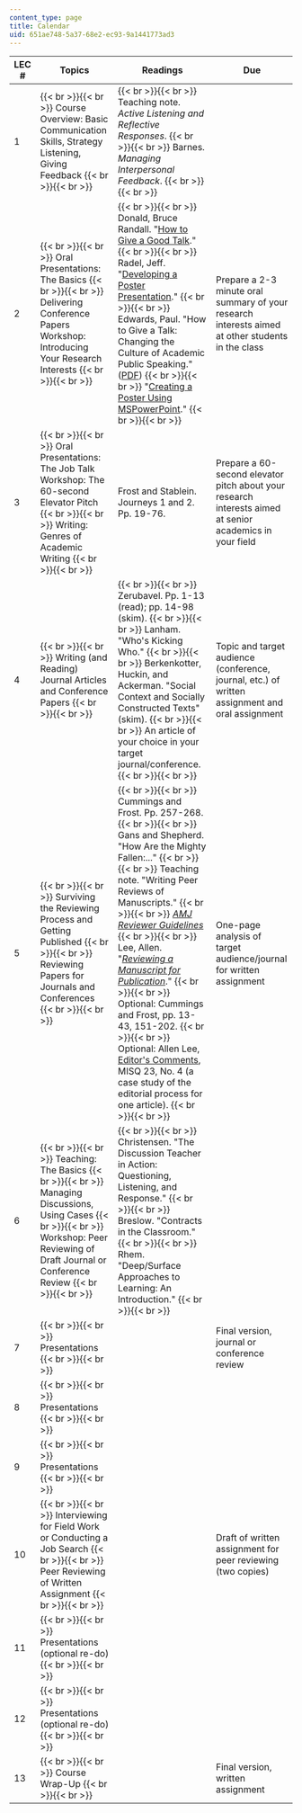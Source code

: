 ```yaml
---
content_type: page
title: Calendar
uid: 651ae748-5a37-68e2-ec93-9a1441773ad3
---
```


| LEC # | Topics | Readings | Due |
| --- | --- | --- | --- |
| 1 |  {{< br >}}{{< br >}} Course Overview: Basic Communication Skills, Strategy Listening, Giving Feedback {{< br >}}{{< br >}}  |  {{< br >}}{{< br >}} Teaching note. _Active Listening and Reflective Responses_. {{< br >}}{{< br >}} Barnes. _Managing Interpersonal Feedback_. {{< br >}}{{< br >}}  | &nbsp; |
| 2 |  {{< br >}}{{< br >}} Oral Presentations: The Basics {{< br >}}{{< br >}} Delivering Conference Papers Workshop: Introducing Your Research Interests {{< br >}}{{< br >}}  |  {{< br >}}{{< br >}} Donald, Bruce Randall. "[How to Give a Good Talk](http://www.cs.duke.edu/brd/Teaching/Previous/Animation/giving-a-talk.html)." {{< br >}}{{< br >}} Radel, Jeff. "[Developing a Poster Presentation](http://www.kumc.edu/SAH/OTEd/jradel/Poster_Presentations/PstrStart.html)." {{< br >}}{{< br >}} Edwards, Paul. "How to Give a Talk: Changing the Culture of Academic Public Speaking." ([PDF](http://pne.people.si.umich.edu/PDF/howtotalk.pdf)) {{< br >}}{{< br >}} "[Creating a Poster Using MSPowerPoint](http://faculty.washington.edu/robinet/poster.html)." {{< br >}}{{< br >}}  | Prepare a 2-3 minute oral summary of your research interests aimed at other students in the class |
| 3 |  {{< br >}}{{< br >}} Oral Presentations: The Job Talk Workshop: The 60-second Elevator Pitch {{< br >}}{{< br >}} Writing: Genres of Academic Writing {{< br >}}{{< br >}}  | Frost and Stablein. Journeys 1 and 2. Pp. 19-76. | Prepare a 60-second elevator pitch about your research interests aimed at senior academics in your field |
| 4 |  {{< br >}}{{< br >}} Writing (and Reading) Journal Articles and Conference Papers {{< br >}}{{< br >}}  |  {{< br >}}{{< br >}} Zerubavel. Pp. 1-13 (read); pp. 14-98 (skim). {{< br >}}{{< br >}} Lanham. "Who's Kicking Who." {{< br >}}{{< br >}} Berkenkotter, Huckin, and Ackerman. "Social Context and Socially Constructed Texts" (skim). {{< br >}}{{< br >}} An article of your choice in your target journal/conference. {{< br >}}{{< br >}}  | Topic and target audience (conference, journal, etc.) of written assignment and oral assignment |
| 5 |  {{< br >}}{{< br >}} Surviving the Reviewing Process and Getting Published {{< br >}}{{< br >}} Reviewing Papers for Journals and Conferences {{< br >}}{{< br >}}  |  {{< br >}}{{< br >}} Cummings and Frost. Pp. 257-268. {{< br >}}{{< br >}} Gans and Shepherd. "How Are the Mighty Fallen:..." {{< br >}}{{< br >}} Teaching note. "Writing Peer Reviews of Manuscripts." {{< br >}}{{< br >}} _[AMJ Reviewer Guidelines](http://aom.org/amj/)_ {{< br >}}{{< br >}} Lee, Allen. "[_Reviewing a Manuscript for Publication_](http://www.people.vcu.edu/~aslee/referee.htm)." {{< br >}}{{< br >}} Optional: Cummings and Frost, pp. 13-43, 151-202. {{< br >}}{{< br >}} Optional: Allen Lee, [Editor's Comments](http://misq.org/misq/downloads/download/editorial/45/), MISQ 23, No. 4 (a case study of the editorial process for one article). {{< br >}}{{< br >}}  | One-page analysis of target audience/journal for written assignment |
| 6 |  {{< br >}}{{< br >}} Teaching: The Basics {{< br >}}{{< br >}} Managing Discussions, Using Cases {{< br >}}{{< br >}} Workshop: Peer Reviewing of Draft Journal or Conference Review {{< br >}}{{< br >}}  |  {{< br >}}{{< br >}} Christensen. "The Discussion Teacher in Action: Questioning, Listening, and Response." {{< br >}}{{< br >}} Breslow. "Contracts in the Classroom." {{< br >}}{{< br >}} Rhem. "Deep/Surface Approaches to Learning: An Introduction." {{< br >}}{{< br >}}  | &nbsp; |
| 7 |  {{< br >}}{{< br >}} Presentations {{< br >}}{{< br >}}  | &nbsp; | Final version, journal or conference review |
| 8 |  {{< br >}}{{< br >}} Presentations {{< br >}}{{< br >}}  | &nbsp; |
| 9 |  {{< br >}}{{< br >}} Presentations {{< br >}}{{< br >}}  | &nbsp; |
| 10 |  {{< br >}}{{< br >}} Interviewing for Field Work or Conducting a Job Search {{< br >}}{{< br >}} Peer Reviewing of Written Assignment {{< br >}}{{< br >}}  | &nbsp; | Draft of written assignment for peer reviewing (two copies) |
| 11 |  {{< br >}}{{< br >}} Presentations (optional re-do) {{< br >}}{{< br >}}  | &nbsp; |
| 12 |  {{< br >}}{{< br >}} Presentations (optional re-do) {{< br >}}{{< br >}}  | &nbsp; |
| 13 |  {{< br >}}{{< br >}} Course Wrap-Up {{< br >}}{{< br >}}  | &nbsp; | Final version, written assignment